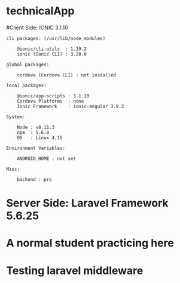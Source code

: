 # technicalApp
#Client Side: IONIC 3.1.10

    cli packages: (/usr/lib/node_modules)

        @ionic/cli-utils  : 1.19.2
        ionic (Ionic CLI) : 3.20.0

    global packages:

        cordova (Cordova CLI) : not installed

    local packages:

        @ionic/app-scripts : 3.1.10
        Cordova Platforms  : none
        Ionic Framework    : ionic-angular 3.9.2

    System:

        Node : v8.11.3
        npm  : 5.6.0 
        OS   : Linux 4.15

    Environment Variables:

        ANDROID_HOME : not set

    Misc:

        backend : pro

# Server Side: Laravel Framework 5.6.25

# A normal student practicing here

# Testing laravel middleware